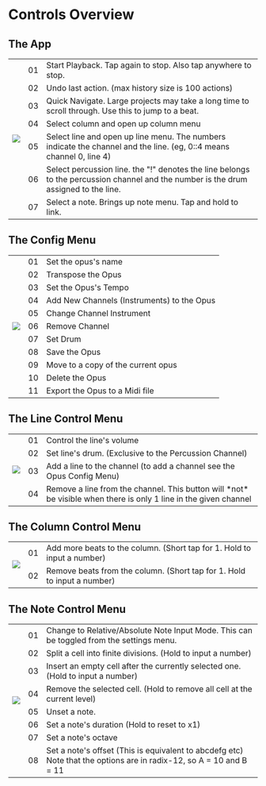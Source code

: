 # Controls Overview
## The App
<table class="numbered-diagram">
    <tr>
        <td rowspan=7>
            <img src="/content/manuals/pagan/imgs/mainlayout.png"/>
        </td>
        <td>01</td>
        <td>Start Playback. Tap again to stop. Also tap anywhere to stop.</td>
    </tr>
    <tr>
        <td>02</td>
        <td>Undo last action. (max history size is 100 actions)</td>
    </tr>
    <tr>
        <td>03</td>
        <td>Quick Navigate. Large projects may take a long time to scroll through. Use this to jump to a beat.</td>
    </tr>
    <tr>
        <td>04</td>
        <td>Select column and open up column menu</td>
    </tr>
    <tr>
        <td>05</td>
        <td>Select line and open up line menu. The numbers indicate the channel and the line. (eg, 0::4 means channel 0, line 4)</td>
    </tr>
    <tr>
        <td>06</td>
        <td>Select percussion line. the "!" denotes the line belongs to the percussion channel and the number is the drum assigned to the line.</td>
    </tr>
    <tr>
        <td>07</td>
        <td>Select a note. Brings up note menu. Tap and hold to link.</td>
    </tr>
</table>

## The Config Menu
<table class="numbered-diagram">
    <tr>
        <td rowspan=11>
            <img src="/content/manuals/pagan/imgs/configlayout.png"/>
        </td>
        <td>01</td>
        <td>Set the opus's name</td>
    </tr>
    <tr>
        <td>02</td>
        <td>Transpose the Opus</td>
    </tr>
    <tr>
        <td>03</td>
        <td>Set the Opus's Tempo</td>
    </tr>
    <tr>
        <td>04</td>
        <td>Add New Channels (Instruments) to the Opus</td>
    </tr>
    <tr>
        <td>05</td>
        <td>Change Channel Instrument</td>
    </tr>
    <tr>
        <td>06</td>
        <td>Remove Channel</td>
    </tr>
    <tr>
        <td>07</td>
        <td>Set Drum</td>
    </tr>
    <tr>
        <td>08</td>
        <td>Save the Opus</td>
    </tr>
    <tr>
        <td>09</td>
        <td>Move to a copy of the current opus</td>
    </tr>
    <tr>
        <td>10</td>
        <td>Delete the Opus</td>
    </tr>
    <tr>
        <td>11</td>
        <td>Export the Opus to a Midi file</td>
    </tr>
</table>

## The Line Control Menu
<table class="numbered-diagram">
    <tr>
        <td rowspan=4>
            <img src="/content/manuals/pagan/imgs/linemenulayout.png"/>
        </td>
        <td>01</td>
        <td>Control the line's volume</td>
    </tr>
    <tr>
        <td>02</td>
        <td>Set line's drum. (Exclusive to the Percussion Channel)</td>
    </tr>
    <tr>
        <td>03</td>
        <td>Add a line to the channel (to add a channel see the Opus Config Menu)</td>
    </tr>
    <tr>
        <td>04</td>
        <td>Remove a line from the channel. This button will *not* be visible when there is only 1 line in the given channel</td>
    </tr>
</table>

## The Column Control Menu
<table class="numbered-diagram">
    <tr>
        <td rowspan=2>
            <img src="/content/manuals/pagan/imgs/columnmenulayout.png"/>
        </td>
        <td>01</td>
        <td>Add more beats to the column. (Short tap for 1. Hold to input a number)</td>
    </tr>
    <tr>
        <td>02</td>
        <td>Remove beats from the column. (Short tap for 1. Hold to input a number)</td>
    </tr>
</table>

## The Note Control Menu
<table class="numbered-diagram">
    <tr>
        <td rowspan=8>
            <img src="/content/manuals/pagan/imgs/cellmenulayout.png"/>
        </td>
        <td>01</td>
        <td>Change to Relative/Absolute Note Input Mode. This can be toggled from the settings menu.</td>
    </tr>
    <tr>
        <td>02</td>
        <td>Split a cell into finite divisions. (Hold to input a number)</td>
    </tr>
    <tr>
        <td>03</td>
        <td>Insert an empty cell after the currently selected one. (Hold to input a number)</td>
    </tr>
    <tr>
        <td>04</td>
        <td>Remove the selected cell. (Hold to remove all cell at the current level)</td>
    </tr>
    <tr>
        <td>05</td>
        <td>Unset a note.</td>
    </tr>
    <tr>
        <td>06</td>
        <td>Set a note's duration (Hold to reset to x1)</td>
    </tr>
    <tr>
        <td>07</td>
        <td>Set a note's octave</td>
    </tr>
    <tr>
        <td>08</td>
        <td>Set a note's offset (This is equivalent to abcdefg etc) Note that the options are in radix-12, so A = 10 and B = 11</td>
    </tr>
</table>


